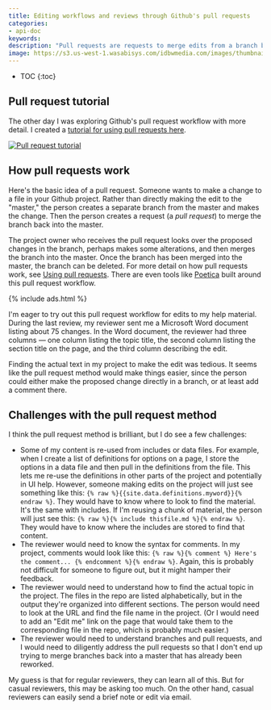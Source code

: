 ```yaml
---
title: Editing workflows and reviews through Github's pull requests
categories:
- api-doc
keywords:
description: "Pull requests are requests to merge edits from a branch back into the master. This workflow facilitates review of technical content on Github, but implementing it has some challenges. Namely, the reviewer would need to be familiar with code syntax, locations, and branching."
image: https://s3.us-west-1.wasabisys.com/idbwmedia.com/images/thumbnails/pullrequeststhumb.png
---
```


* TOC
{:toc}

## Pull request tutorial

The other day I was exploring Github's pull request workflow with more detail. I created a [tutorial for using pull requests here](https://idratherbewriting.com/learnapidoc/pubapis_github_pull_requests.html).

<a href="https://idratherbewriting.com/learnapidoc/pubapis_github_pull_requests"><img src="https://s3.us-west-1.wasabisys.com/idbwmedia.com/images/api/github_compare_to.png" alt="Pull request tutorial" /></a>

## How pull requests work

Here's the basic idea of a pull request. Someone wants to make a change to a file in your Github project. Rather than directly making the edit to the "master," the person creates a separate branch from the master and makes the change. Then the person creates a request (a <i>pull request</i>) to merge the branch back into the master.

The project owner who receives the pull request looks over the proposed changes in the branch, perhaps makes some alterations, and then merges the branch into the master. Once the branch has been merged into the master, the branch can be deleted. For more detail on how pull requests work, see [Using pull requests](https://help.github.com/articles/using-pull-requests/). There are even tools like [Poetica](https://poetica.com/) built around this pull request workflow.

{% include ads.html %}

I'm eager to try out this pull request workflow for edits to my help material. During the last review, my reviewer sent me a Microsoft Word document listing about 75 changes. In the Word document, the reviewer had three columns &mdash; one column listing the topic title, the second column listing the section title on the page, and the third column describing the edit.

Finding the actual text in my project to make the edit was tedious. It seems like the pull request method would make things easier, since the person could either make the proposed change directly in a branch, or at least add a comment there.

## Challenges with the pull request method

I think the pull request method is brilliant, but I do see a few challenges:

* Some of my content is re-used from includes or data files. For example, when I create a list of definitions for options on a page, I store the options in a data file and then pull in the definitions from the file. This lets me re-use the definitions in other parts of the project and potentially in UI help. However, someone making edits on the project will just see something like this: `{% raw %}{{site.data.definitions.myword}}{% endraw %}`. They would have to know where to look to find the material. It's the same with includes. If I'm reusing a chunk of material, the person will just see this: `{% raw %}{% include thisfile.md %}{% endraw %}`. They would have to know where the includes are stored to find that content.
* The reviewer would need to know the syntax for comments. In my project, comments would look like this: `{% raw %}{% comment %} Here's the comment... {% endcomment %}{% endraw %}`. Again, this is probably not difficult for someone to figure out, but it might hamper their feedback.
* The reviewer would need to understand how to find the actual topic in the project. The files in the repo are listed alphabetically, but in the output they're organized into different sections. The person would need to look at the URL and find the file name in the project. (Or I would need to add an "Edit me" link on the page that would take them to the corresponding file in the repo, which is probably much easier.)
* The reviewer would need to understand branches and pull requests, and I would need to diligently address the pull requests so that I don't end up trying to merge branches back into a master that has already been reworked.

My guess is that for regular reviewers, they can learn all of this. But for casual reviewers, this may be asking too much. On the other hand, casual reviewers can easily send a brief note or edit via email.
